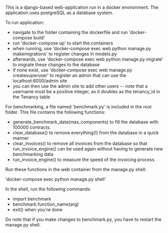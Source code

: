 This is a django-based web-application run in a docker environment. The application uses postgreSQL as a database system.

To run application:
 - navigate to the folder containing the dockerfile and run 'docker-compose build'
 - run 'docker-compose up' to start the containers
 - when running, use 'docker-compose exec web python manage.py makemigrations' to register changes in models.py
 - afterwards, use 'docker-compose exec web python manage.py migrate' to migrate these changes to the database
 - if none exist, use 'docker-compose exec web manage.py createsuperuser' to register an admin that can use the localhost:8000/admin site
 - you can then use the admin site to add other users -- note that a username must be a positive integer, as it doubles as the tenancy_id in the Tenancy table

For benchmarking, a file named 'benchmark.py' is included in the root folder. This file contains the following functions:
- generate_benchmark_data(max_components) to fill the database with 100000 contracts.
- clear_database() to remove everything(!) from the database in a quick manner
- clear_invoices() to remove all invoices from the database so that run_invoice_engine() can be used again without having to generate new benchmarking data
- run_invoice_engine() to measure the speed of the invoicing process

Run these functions in the web container from the manage.py shell: 

'docker-compose exec python manage.py shell'

In the shell, run the following commands:
- import benchmark
- benchmark.function_name(arg)
- exit() when you're done

Do note that if you make changes to benchmark.py, you have to restart the manage.py shell.